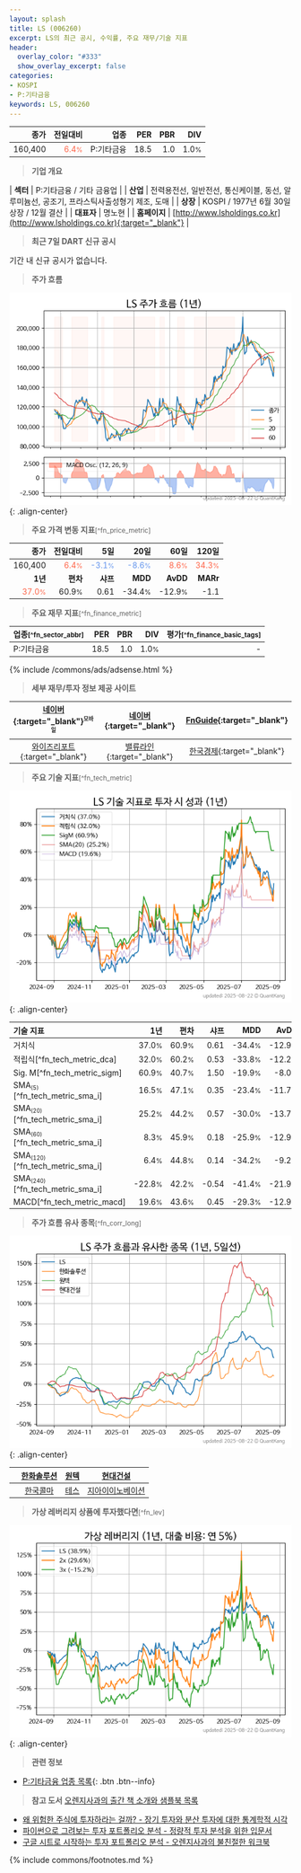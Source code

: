 ```yaml
---
layout: splash
title: LS (006260)
excerpt: LS의 최근 공시, 수익률, 주요 재무/기술 지표
header:
  overlay_color: "#333"
  show_overlay_excerpt: false
categories:
- KOSPI
- P:기타금융
keywords: LS, 006260
---
```


| **종가** | **전일대비** | **업종** | **PER** | **PBR** | **DIV** |
| -------: | -----------: | -------: | ------: | ------: | ------: |
| 160,400 | <span style="color: tomato">6.4<small>%</small></span> | P:기타금융 | 18.5 | 1.0 | 1.0<small>%</small> |

<!-- more -->


> **기업 개요**<a id="company"></a>

| <span style="white-space:nowrap;">**섹터**</span> | P:기타금융 / 기타 금융업 |
| <span style="white-space:nowrap;">**산업**</span> | 전력용전선, 일반전선, 통신케이블, 동선, 알루미늄선, 공조기, 프라스틱사출성형기 제조, 도매 |
| <span style="white-space:nowrap;">**상장**</span> | KOSPI / 1977년 6월 30일 상장 / 12월 결산 |
| <span style="white-space:nowrap;">**대표자**</span> | 명노현 |
| <span style="white-space:nowrap;">**홈페이지**</span> | [http://www.lsholdings.co.kr](http://www.lsholdings.co.kr){:target="_blank"} |


> **최근 7일 DART 신규 공시**<a id="dart"></a>

기간 내 신규 공시가 없습니다.


> **주가 흐름**<a id="price"></a>

![006260](/stock/images/006260.png){: .align-center}


> **주요 가격 변동 지표**<small>[^fn_price_metric]</small>

| **종가** | **전일대비** | **5일** | **20일** | **60일** | **120일** |
| -------: | -----------: | ------: | -------: | -------: | --------: |
| 160,400 | <span style="color: tomato">6.4<small>%</small></span> | <span style="color: cornflowerblue">-3.1<small>%</small></span> | <span style="color: cornflowerblue">-8.6<small>%</small></span> | <span style="color: tomato">8.6<small>%</small></span> | <span style="color: tomato">34.3<small>%</small></span> |
| **1년** | **편차** | **샤프** | **MDD** | **AvDD** | **MARr** |
| <span style="color: tomato">37.0<small>%</small></span> | 60.9<small>%</small> | 0.61 | -34.4<small>%</small> | -12.9<small>%</small> | -1.1 |


> **주요 재무 지표**<small>[^fn_finance_metric]</small>

| **업종**<small>[^fn_sector_abbr]</small> | **PER** | **PBR** | **DIV** | **평가**<small>[^fn_finance_basic_tags]</small> |
| :--------------------------------------- | ------: | ------: | ------: | ----------------------------------------------: |
| P:기타금융 | 18.5 | 1.0 | 1.0<small>%</small> | - |



{% include /commons/ads/adsense.html %}

> **세부 재무/투자 정보 제공 사이트**

| [네이버](https://m.stock.naver.com/domestic/stock/006260/finance/summary){:target="_blank"}<sup><small>모바일</small></sup> | [네이버](https://finance.naver.com/item/coinfo.naver?code=006260){:target="_blank"} | [FnGuide](https://comp.fnguide.com/SVO2/ASP/SVD_Invest.asp?gicode=A006260&MenuYn=Y){:target="_blank"} |
| :---: | :---: | :---: |
| [와이즈리포트](https://comp.wisereport.co.kr/company/c1040001.aspx?cmp_cd=006260){:target="_blank"} | [밸류라인](https://www.valueline.co.kr/finance/summary/006260){:target="_blank"} | [한국경제](https://markets.hankyung.com/stock/006260/financial-summary){:target="_blank"} |


> **주요 기술 지표**<small>[^fn_tech_metric]</small>


![006260](/stock/images/006260_tech.png){: .align-center}

| **기술 지표** | **1년** | **편차** | **샤프** | **MDD** | **AvDD** |
| :------------ | ------: | -----------: | -------: | ------: | -------: |
| 거치식 | 37.0<small>%</small> | 60.9<small>%</small> | 0.61 | -34.4<small>%</small> | -12.9<small>%</small> |
| 적립식[^fn_tech_metric_dca] | 32.0<small>%</small> | 60.2<small>%</small> | 0.53 | -33.8<small>%</small> | -12.2<small>%</small> |
| Sig. M[^fn_tech_metric_sigm] | 60.9<small>%</small> | 40.7<small>%</small> | 1.50 | -19.9<small>%</small> | -8.0<small>%</small> |
| SMA<small><sub>(5)</sub></small>[^fn_tech_metric_sma_i] | 16.5<small>%</small> | 47.1<small>%</small> | 0.35 | -23.4<small>%</small> | -11.7<small>%</small> |
| SMA<small><sub>(20)</sub></small>[^fn_tech_metric_sma_i] | 25.2<small>%</small> | 44.2<small>%</small> | 0.57 | -30.0<small>%</small> | -13.7<small>%</small> |
| SMA<small><sub>(60)</sub></small>[^fn_tech_metric_sma_i] | 8.3<small>%</small> | 45.9<small>%</small> | 0.18 | -25.9<small>%</small> | -12.9<small>%</small> |
| SMA<small><sub>(120)</sub></small>[^fn_tech_metric_sma_i] | 6.4<small>%</small> | 44.8<small>%</small> | 0.14 | -34.2<small>%</small> | -9.2<small>%</small> |
| SMA<small><sub>(240)</sub></small>[^fn_tech_metric_sma_i] | -22.8<small>%</small> | 42.2<small>%</small> | -0.54 | -41.4<small>%</small> | -21.9<small>%</small> |
| MACD[^fn_tech_metric_macd] | 19.6<small>%</small> | 43.6<small>%</small> | 0.45 | -29.3<small>%</small> | -12.9<small>%</small> |


> **주가 흐름 유사 종목**<a id="corr"></a><small>[^fn_corr_long]</small>

![006260](/stock/images/006260_corr.png){: .align-center}

|       | [한화솔루션](/009830/) | [원텍](/336570/) | [현대건설](/000720/) |
| :---: | :------------------------------------: | :------------------------------------: | :------------------------------------: |
|       | [한국콜마](/161890/) | [테스](/095610/) | [지아이이노베이션](/358570/) |


> **가상 레버리지 상품에 투자했다면**<a id="2x"></a><small>[^fn_lev]</small>

![006260](/stock/images/006260_2x.png){: .align-center}


> **관련 정보**

- [P:기타금융 업종 목록](/stats/sector/kospi_업종_기타금융_종목/){: .btn .btn--info}

> **참고 도서** [오렌지사과의 출간 책 소개와 샘플북 목록](https://kongdori.tistory.com/691)

- [왜 위험한 주식에 투자하라는 걸까? - 장기 투자와 분산 투자에 대한 통계학적 시각](https://kongdori.tistory.com/421)
- [파이썬으로 그려보는 투자 포트폴리오 분석  - 정량적 투자 분석을 위한 입문서](https://kongdori.tistory.com/643)
- [구글 시트로 시작하는 투자 포트폴리오 분석 - 오렌지사과의 불친절한 워크북](https://kongdori.tistory.com/449)


{% include commons/footnotes.md %}